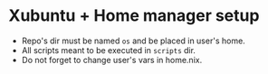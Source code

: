 # Xubuntu + Home manager setup

* Repo's dir must be named `os` and be placed in user's home.
* All scripts meant to be executed in `scripts` dir.
* Do not forget to change user's vars in home.nix.
